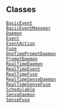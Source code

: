 ## Classes

<a href="../object/BasicEvent.html#BasicEvent"
target="main"><code>BasicEvent</code></a>  
<a href="../object/BasicEventManager.html#BasicEventManager"
target="main"><code>BasicEventManager</code></a>  
<a href="../object/Daemon.html#Daemon"
target="main"><code>Daemon</code></a>  
<a href="../object/Event.html#Event"
target="main"><code>Event</code></a>  
<a href="../object/EventAction.html#EventAction"
target="main"><code>EventAction</code></a>  
<a href="../object/Fuse.html#Fuse" target="main"><code>Fuse</code></a>  
<a href="../object/OneTimePromptDaemon.html#OneTimePromptDaemon"
target="main"><code>OneTimePromptDaemon</code></a>  
<a href="../object/PromptDaemon.html#PromptDaemon"
target="main"><code>PromptDaemon</code></a>  
<a href="../object/RealTimeDaemon.html#RealTimeDaemon"
target="main"><code>RealTimeDaemon</code></a>  
<a href="../object/RealTimeEvent.html#RealTimeEvent"
target="main"><code>RealTimeEvent</code></a>  
<a href="../object/RealTimeFuse.html#RealTimeFuse"
target="main"><code>RealTimeFuse</code></a>  
<a href="../object/RealTimeSenseDaemon.html#RealTimeSenseDaemon"
target="main"><code>RealTimeSenseDaemon</code></a>  
<a href="../object/RealTimeSenseFuse.html#RealTimeSenseFuse"
target="main"><code>RealTimeSenseFuse</code></a>  
<a href="../object/Schedulable.html#Schedulable"
target="main"><code>Schedulable</code></a>  
<a href="../object/SenseDaemon.html#SenseDaemon"
target="main"><code>SenseDaemon</code></a>  
<a href="../object/SenseFuse.html#SenseFuse"
target="main"><code>SenseFuse</code></a>  
